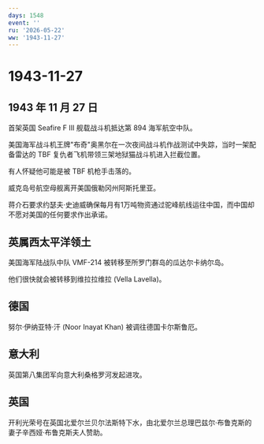 ```yaml
---
days: 1548
event: ''
ru: '2026-05-22'
ww: '1943-11-27'
---
```


# 1943-11-27

## 1943 年 11 月 27 日

首架英国 Seafire F III 舰载战斗机抵达第 894 海军航空中队。

美国海军战斗机王牌"布奇"奥黑尔在一次夜间战斗机作战测试中失踪，当时一架配备雷达的
TBF 复仇者飞机带领三架地狱猫战斗机进入拦截位置。

有人怀疑他可能是被 TBF 机枪手击落的。

威克岛号航空母舰离开美国俄勒冈州阿斯托里亚。

蒋介石要求约瑟夫·史迪威确保每月有1万吨物资通过驼峰航线运往中国，而中国却不愿对美国的任何要求作出承诺。

## 英属西太平洋领土

美国海军陆战队中队 VMF-214 被转移至所罗门群岛的瓜达尔卡纳尔岛。

他们很快就会被转移到维拉拉维拉 (Vella Lavella)。

## 德国

努尔·伊纳亚特·汗 (Noor Inayat Khan) 被调往德国卡尔斯鲁厄。

## 意大利

英国第八集团军向意大利桑格罗河发起进攻。

## 英国

开利光荣号在英国北爱尔兰贝尔法斯特下水，由北爱尔兰总理巴兹尔·布鲁克斯的妻子辛西娅·布鲁克斯夫人赞助。
